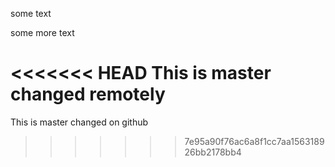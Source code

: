 some text

some more text

<<<<<<< HEAD
This is master changed remotely
=======
This is master changed on github
>>>>>>> 7e95a90f76ac6a8f1cc7aa156318926bb2178bb4
